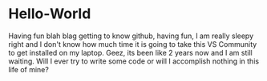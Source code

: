 # Hello-World
Having fun
blah blag getting to know github, having fun, I am really sleepy right and I don't know how much time it is going to take this VS Community to get installed on my laptop. Geez, its been like 2 years now and I am still waiting. Will I ever try to write some code or will I accomplish nothing in this life of mine?
